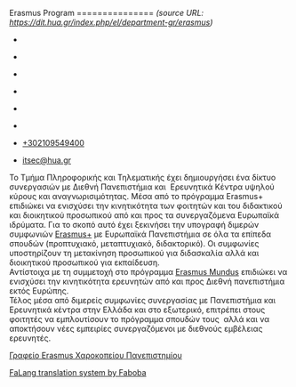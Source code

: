 Erasmus Program
===============    *(source URL: https://dit.hua.gr/index.php/el/department-gr/erasmus)*

*   [](https://www.facebook.com/ditharokopio)
*   [](https://www.youtube.com/channel/UCEHkYirpXF1nSLxDCrfDZ4A)
*   [](https://www.linkedin.com/company/77699385)
*   [](https://www.instagram.com/dithua)

*   [](https://dit.hua.gr/index.php/el/department-gr/erasmus)
*   [](https://dit.hua.gr/index.php/en/department-gr/erasmus)

*   [+302109549400](tel:+302109549400)
*   [itsec@hua.gr](mailto:itsec@hua.gr)

Το Τμήμα Πληροφορικής και Τηλεματικής έχει δημιουργήσει ένα δίκτυο συνεργασιών με Διεθνή Πανεπιστήμια και  Ερευνητικά Κέντρα υψηλού κύρους και αναγνωρισιμότητας. Μέσα από το πρόγραμμα Erasmus+ επιδιώκει να ενισχύσει την κινητικότητα των φοιτητών και του διδακτικού και διοικητικού προσωπικού από και προς τα συνεργαζόμενα Ευρωπαϊκά ιδρύματα. Για το σκοπό αυτό έχει ξεκινήσει την υπογραφή διμερών συμφωνιών [Erasmus+](https://dit.hua.gr/index.php/el/erasmus-program) με Ευρωπαϊκά Πανεπιστήμια σε όλα τα επίπεδα σπουδών (προπτυχιακό, μεταπτυχιακό, διδακτορικό). Οι συμφωνίες υποστηρίζουν τη μετακίνηση προσωπικού για διδασκαλία αλλά και διοικητικού προσωπικού για εκπαίδευση.  
Αντίστοιχα με τη συμμετοχή στο πρόγραμμα [Erasmus Mundus](https://dit.hua.gr/index.php/el/erasmus-mundus-program) επιδιώκει να ενισχύσει την κινητικότητα ερευνητών από και προς Διεθνή πανεπιστήμια εκτός Ευρώπης.  
Τέλος μέσα από διμερείς συμφωνίες συνεργασίας με Πανεπιστήμια και Ερευνητικά κέντρα στην Ελλάδα και στο εξωτερικό, επιτρέπει στους φοιτητές να εμπλουτίσουν το πρόγραμμα σπουδών τους  αλλά και να αποκτήσουν νέες εμπειρίες συνεργαζόμενοι με διεθνούς εμβέλειας ερευνητές.

[Γραφείο Erasmus Χαροκοπείου Πανεπιστημίου](http://www.erasmus.hua.gr/index.php/el/)

[FaLang translation system by Faboba](http://www.faboba.com/ "Faboba : Création de composantJoomla")

[](https://dit.hua.gr/index.php/el/department-gr/erasmus#)

